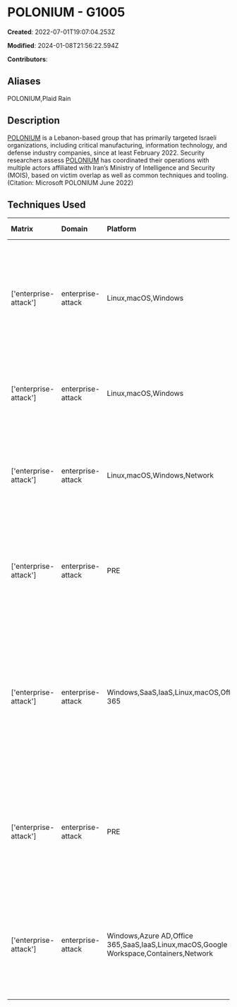 # POLONIUM - G1005

**Created**: 2022-07-01T19:07:04.253Z

**Modified**: 2024-01-08T21:56:22.594Z

**Contributors**: 

## Aliases

POLONIUM,Plaid Rain

## Description

[POLONIUM](https://attack.mitre.org/groups/G1005) is a Lebanon-based group that has primarily targeted Israeli organizations, including critical manufacturing, information technology, and defense industry companies, since at least February 2022. Security researchers assess [POLONIUM](https://attack.mitre.org/groups/G1005) has coordinated their operations with multiple actors affiliated with Iran’s Ministry of Intelligence and Security (MOIS), based on victim overlap as well as common techniques and tooling.(Citation: Microsoft POLONIUM June 2022)

## Techniques Used

|Matrix|Domain|Platform|Technique ID|Technique Name|Use|
| :---| :---| :---| :---| :---| :---|
|['enterprise-attack']|enterprise-attack|Linux,macOS,Windows|T1567.002|Exfiltration to Cloud Storage|[POLONIUM](https://attack.mitre.org/groups/G1005) has exfiltrated stolen data to [POLONIUM](https://attack.mitre.org/groups/G1005)-owned OneDrive and Dropbox accounts.(Citation: Microsoft POLONIUM June 2022) |
|['enterprise-attack']|enterprise-attack|Linux,macOS,Windows|T1102.002|Bidirectional Communication|[POLONIUM](https://attack.mitre.org/groups/G1005) has used OneDrive and DropBox for C2.(Citation: Microsoft POLONIUM June 2022)|
|['enterprise-attack']|enterprise-attack|Linux,macOS,Windows,Network|T1090|Proxy|[POLONIUM](https://attack.mitre.org/groups/G1005) has used the AirVPN service for operational activity.(Citation: Microsoft POLONIUM June 2022)|
|['enterprise-attack']|enterprise-attack|PRE|T1588.002|Tool|[POLONIUM](https://attack.mitre.org/groups/G1005) has obtained and used tools such as AirVPN and plink in their operations.(Citation: Microsoft POLONIUM June 2022) |
|['enterprise-attack']|enterprise-attack|Windows,SaaS,IaaS,Linux,macOS,Office 365|T1199|Trusted Relationship|[POLONIUM](https://attack.mitre.org/groups/G1005) has used compromised credentials from an IT company to target downstream customers including a law firm and aviation company.(Citation: Microsoft POLONIUM June 2022)|
|['enterprise-attack']|enterprise-attack|PRE|T1583.006|Web Services|[POLONIUM](https://attack.mitre.org/groups/G1005) has created and used legitimate Microsoft OneDrive accounts for their operations.(Citation: Microsoft POLONIUM June 2022)|
|['enterprise-attack']|enterprise-attack|Windows,Azure AD,Office 365,SaaS,IaaS,Linux,macOS,Google Workspace,Containers,Network|T1078|Valid Accounts|[POLONIUM](https://attack.mitre.org/groups/G1005) has used valid compromised credentials to gain access to victim environments.(Citation: Microsoft POLONIUM June 2022)|
